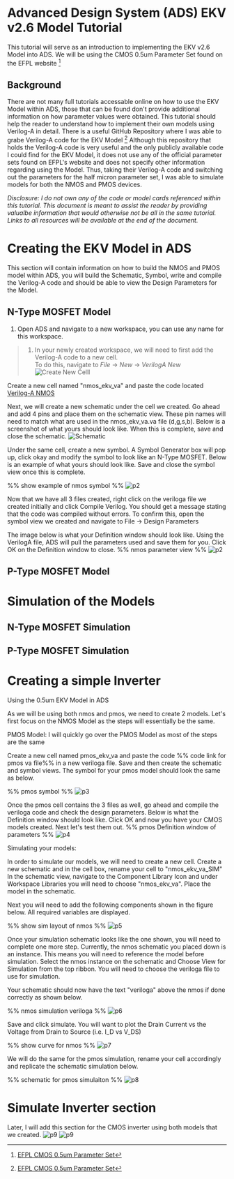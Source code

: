 # Advanced Design System (ADS) EKV v2.6 Model Tutorial
This tutorial will serve as an introduction to implementing the EKV v2.6 Model into ADS. We will be using the CMOS 0.5um Parameter Set found on the EFPL website [^1]

## Background
There are not many full tutorials accessable online on how to use the EKV Model within ADS, those that can be found don't provide additional information on how parameter values were obtained. This tutorial should help the reader to understand how to implement their own models using Verilog-A in detail. There is a useful GitHub Repository where I was able to grabe Verilog-A code for the EKV Model [^2] Although this repository that holds the Verilog-A code is very useful and the only publicly available code I could find for the EKV Model, it does not use any of the official parameter sets found on EFPL's website and does not specify other information regarding using the Model. Thus, taking their Verilog-A code and switching out the parameters for the half micron parameter set, I was able to simulate models for both the NMOS and PMOS devices. 

*Disclosure: I do not own any of the code or model cards referenced within this tutorial. This document is meant to assist the reader by providing valualbe information that would otherwise not be all in the same tutorial. Links to all resources will be available at the end of the document.*

# Creating the EKV Model in ADS
This section will contain information on how to build the NMOS and PMOS model within ADS, you will build the Schematic, Symbol, write and compile the Verilog-A code and should be able to view the Design Parameters for the Model. 

## N-Type MOSFET Model
1. Open ADS and navigate to a new workspace, you can use any name for this workspace.
> 1. In your newly created workspace, we will need to first add the Verilog-A code to a new cell.   
>   To do this, navigate to *File* -> *New* -> *VerilogA New*
>   ![Create New Celll](Images/Create_New_Cell.png)

Create a new cell named "nmos_ekv_va" and paste the code located [Verilog-A NMOS](https://github.com/J0NTrollston/ADS-EKV2.6-Model/blob/main/0.5um_CMOS_Parameters/nmos/nmos_ekv_va.va)


Next, we will create a new schematic under the cell we created. Go ahead and add 4 pins and place them on the schematic view. These pin names will need to match what are used in the nmos_ekv_va.va file (d,g,s,b).
Below is a screenshot of what yours should look like. When this is complete, save and close the schematic.
![Schematic](Images/SchematicLayout.png)

Under the same cell, create a new symbol. A Symbol Generator box will pop up, click okay and modify the symbol to look like an N-Type MOSFET.
Below is an example of what yours should look like. Save and close the symbol view once this is complete.

%% show example of nmos symbol %%
![p2](Images/nmos_symbol.png)

Now that we have all 3 files created, right click on the veriloga file we created initially and click Compile Verilog.
You should get a message stating that the code was compiled without errors. To confirm this, open the symbol view we created and navigate to File -> Design Parameters

The image below is what your Definition window should look like. Using the VerilogA file, ADS will pull the parameters used and save them for you.
Click OK on the Definition window to close.
%% nmos parameter view %%
![p2](Images/nmos_design_parameters.png)
## P-Type MOSFET Model

# Simulation of the Models

## N-Type MOSFET Simulation

## P-Type MOSFET Simulation

# Creating a simple Inverter


Using the 0.5um EKV Model in ADS

As we will be using both nmos and pmos, we need to create 2 models. Let's first focus on the NMOS Model as the steps will essentially be the same.





PMOS Model:
I will quickly go over the PMOS Model as most of the steps are the same

Create a new cell named pmos_ekv_va and paste the code %% code link for pmos va file%% in a new veriloga file.
Save and then create the schematic and symbol views. The symbol for your pmos model should look the same as below.

%% pmos symbol %%
![p3](Images/pmos_symbol.png)

Once the pmos cell contains the 3 files as well, go ahead and compile the veriloga code and check the design parameters. Below is what the Definition window should look like.
Click OK and now you have your CMOS models created. Next let's test them out.
%% pmos Definition window of parameters %%
![p4](Images/pmos_design_parameters.png)

Simulating your models:

In order to simulate our models, we will need to create a new cell. Create a new schematic and in the cell box, rename your cell to "nmos_ekv_va_SIM"
In the schematic view, navigate to the Component Library Icon and under Workspace Libraries you will need to choose "nmos_ekv_va". Place the model in the schematic.

Next you will need to add the following components shown in the figure below. All required variables are displayed.

%% show sim layout of nmos %%
![p5](Images/pmos_sim_1.png)

Once your simulation schematic looks like the one shown, you will need to complete one more step. Currently, the nmos schematic you placed down is an instance. This means you will need to reference the model before simulation.
Select the nmos instance on the schematic and Choose View for Simulation from the top ribbon. You will need to choose the veriloga file to use for simulation.

Your schematic should now have the text "veriloga" above the nmos if done correctly as shown below.

%% nmos simulation veriloga %%
![p6](Images/nmos_sim_1.png)


Save and click simulate. You will want to plot the Drain Current vs the Voltage from Drain to Source (i.e. I_D vs V_DS)

%% show curve for nmos %%
![p7](Images/plot_nmos_IvsVDS.png)

We will do the same for the pmos simulation, rename your cell accordingly and replicate the schematic simulation below.

%% schematic for pmos simulaiton %%
![p8](Images/plot_pmos_IvsVDS.png)


# Simulate Inverter section
Later, I will add this section for the CMOS inverter using both models that we created. 
![p9](Images/CMOS_Inverter_Schematic.png)
![p9](Images/CMOS_Inverter_VoutVsVin.png)


[^1]: [EFPL CMOS 0.5um Parameter Set](https://www.epfl.ch/labs/iclab/ekv/verilog-a/0_5um_cmos_par/)
[^2]: [EFPL CMOS 0.5um Parameter Set](https://github.com/ekv26/model)
